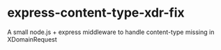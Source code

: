 # express-content-type-xdr-fix
A small node.js + express middleware to handle content-type missing in XDomainRequest
